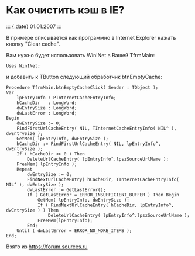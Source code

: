 Как очистить кэш в IE?
======================

::: {.date}
01.01.2007
:::

В примере описывается как программно в Internet Explorer нажать кнопку
\"Clear cache\".

Вам нужно будет использовать WinINet в Вашей TfrmMain:

    Uses WinINet; 

и добавить к TButton следующий обработчик btnEmptyCache:

    Procedure TfrmMain.btnEmptyCacheClick( Sender : TObject ); 
    Var 
        lpEntryInfo : PInternetCacheEntryInfo; 
        hCacheDir   : LongWord; 
        dwEntrySize : LongWord; 
        dwLastError : LongWord; 
    Begin 
        dwEntrySize := 0; 
        FindFirstUrlCacheEntry( NIL, TInternetCacheEntryInfo( NIL^ ), dwEntrySize ); 
        GetMem( lpEntryInfo, dwEntrySize ); 
        hCacheDir := FindFirstUrlCacheEntry( NIL, lpEntryInfo^, dwEntrySize ); 
        If ( hCacheDir <> 0 ) Then 
            DeleteUrlCacheEntry( lpEntryInfo^.lpszSourceUrlName ); 
        FreeMem( lpEntryInfo ); 
        Repeat 
            dwEntrySize := 0; 
            FindNextUrlCacheEntry( hCacheDir, TInternetCacheEntryInfo( NIL^ ), dwEntrySize ); 
            dwLastError := GetLastError(); 
            If ( GetLastError = ERROR_INSUFFICIENT_BUFFER ) Then Begin 
                GetMem( lpEntryInfo, dwEntrySize ); 
                If ( FindNextUrlCacheEntry( hCacheDir, lpEntryInfo^, dwEntrySize ) ) Then 
                    DeleteUrlCacheEntry( lpEntryInfo^.lpszSourceUrlName ); 
                FreeMem(lpEntryInfo); 
            End; 
        Until ( dwLastError = ERROR_NO_MORE_ITEMS ); 
    End;

Взято из <https://forum.sources.ru>
